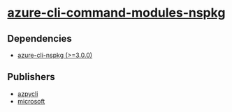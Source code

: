 # [azure-cli-command-modules-nspkg](https://pypi.org/project/azure-cli-command-modules-nspkg)

## Dependencies
- [azure-cli-nspkg (>=3.0.0)](packages/a/azure-cli-nspkg.md)



## Publishers
- [azpycli](https://pypi.org/user/azpycli)
- [microsoft](https://pypi.org/user/microsoft)

